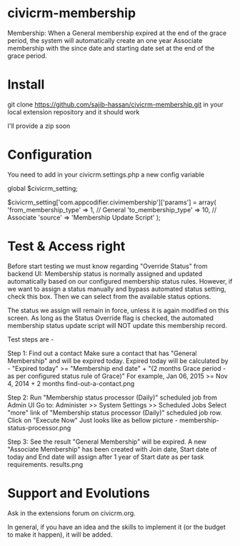 civicrm-membership
==================

Membership: When a General membership expired at the end of the grace period, the system will automatically create an one year Associate membership with the since date and starting date set at the end of the grace period.

Install
======

git clone https://github.com/sajib-hassan/civicrm-membership.git in your local extension repository and it should work

I'll provide a zip soon

Configuration
=============
You need to add in your civicrm.settings.php a new config variable

global $civicrm_setting;

$civicrm_setting['com.appcodifier.civimembership']['params'] = array(
'from_membership_type' => 1, // General
'to_membership_type' => 10, // Associate
'source' => 'Membership Update Script'
);

Test & Access right
===================

Before start testing we must know regarding "Override Status" from backend UI:
Membership status is normally assigned and updated automatically based on our configured membership status rules. However, if we want to assign a status manually and bypass automated status setting, check this box. Then we can select from the available status options.

The status we assign will remain in force, unless it is again modified on this screen. As long as the Status Override flag is checked, the automated membership status update script will NOT update this membership record.

Test steps are -

Step 1: Find out a contact
Make sure a contact that has "General Membership" and will be expired today. Expired today will be calculated by - 
"Expired today" >= "Membership end date" + "(2 months Grace period - as per configured status rule of Grace)"
For example, Jan 06, 2015 >= Nov 4, 2014 + 2 months find-out-a-contact.png

Step 2: Run "Membership status processor (Daily)" scheduled job from Admin UI
Go to: Administer >> System Settings >> Scheduled Jobs
Select "more" link of "Membership status processor (Daily)" scheduled job row. Click on "Execute Now" Just looks like as bellow picture - membership-status-processor.png

Step 3: See the result
"General Membership" will be expired. A new "Associate Membership" has been created with Join date, Start date of today and End date will assign after 1 year of Start date as per task requirements. results.png

Support and Evolutions
=====================
Ask in the extensions forum on civicrm.org. 

In general, if you have an idea and the skills to implement it (or the budget to make it happen), it will be added.
